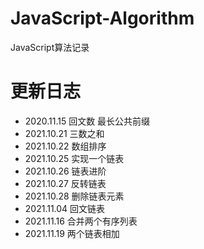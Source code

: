 # JavaScript-Algorithm
JavaScript算法记录

# 更新日志
+ 2020.11.15 回文数 最长公共前缀
+ 2021.10.21 三数之和
+ 2021.10.22 数组排序
+ 2021.10.25 实现一个链表
+ 2021.10.26 链表进阶
+ 2021.10.27 反转链表
+ 2021.10.28 删除链表元素
+ 2021.11.04 回文链表
+ 2021.11.16 合并两个有序列表
+ 2021.11.19 两个链表相加